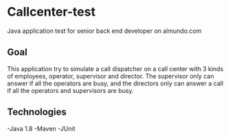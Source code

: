 # Callcenter-test
Java application test for senior back end developer on almundo.com

## Goal
This application try to simulate a call dispatcher on a call center with 3 kinds of employees, operator, supervisor and director.
The supervisor only can answer if all the operators are busy, and the directors only can answer a call if all the operators and supervisors are busy.

## Technologies
-Java 1.8
-Maven
-JUnit


